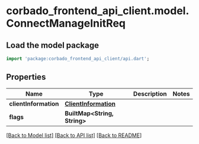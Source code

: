 # corbado_frontend_api_client.model.ConnectManageInitReq

## Load the model package
```dart
import 'package:corbado_frontend_api_client/api.dart';
```

## Properties
Name | Type | Description | Notes
------------ | ------------- | ------------- | -------------
**clientInformation** | [**ClientInformation**](ClientInformation.md) |  | 
**flags** | **BuiltMap&lt;String, String&gt;** |  | 

[[Back to Model list]](../README.md#documentation-for-models) [[Back to API list]](../README.md#documentation-for-api-endpoints) [[Back to README]](../README.md)


